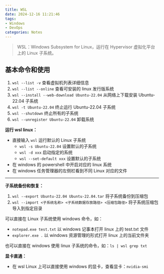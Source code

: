```yaml
---
title: WSL
date: 2024-12-16 11:21:46
tags:
- Windows
- DevOps
categories: Notes
---
```


> WSL：Windows Subsystem for Linux，运行在 Hypervisor 虚拟化平台上的 Linux 子系统。



## 基本命令和使用
1. `wsl --list -v`  查看虚拟机列表详细信息
2. `wsl --list --online`  查看可安装的 linux 发行版系统
3. `wsl --install --web-download Ubuntu-22.04`  从网络上下载安装 Ubuntu-22.04 子系统
4. `wsl -t Ubuntu-22.04`  终止运行 Ubuntu-22.04 子系统
5. `wsl --shutdown`  终止所有的子系统
6. `wsl --unregister Ubuntu-22.04`  卸载系统



**运行 wsl linux：**

+ 直接输入 `wsl` 运行默认的 Linux 子系统
    - `wsl -s Ubuntu-22.04`  设置默认的子系统
    - `wsl -d xxx`  启动指定的系统
    - `wsl --set-default xxx`  设置默认的子系统
+ 在 windows 的 powershell 中开启对应的 linux 系统
+ 在 windows 任务管理器的左侧栏看到不同 Linux 对应的文件

****

**子系统备份和恢复：**

1. `wsl --export Ubuntu-22.04 Ubuntu-22.04.tar`  将子系统备份到压缩包
2. `wsl --import <子系统名称> <子系统数据存放路径> <压缩包路径>` 将子系统压缩包导入到指定目录



可以直接在 Linux 子系统使用 windows 命令，如：

+ `notepad.exe test.txt`  以 windows 记事本打开 linux 上的 test.txt 文件
+ `explorer.exe .`  以 windows 资源管理的形式打开 linux 上的当前文件夹

也可以直接在 windows 使用 linux 子系统的命令，如：`ls | wsl grep txt`



**显卡直通：**

+ 在 wsl Linux 上可以直接使用 windows 的显卡，查看显卡：`nvidia-smi`


